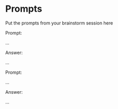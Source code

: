 # Prompts

Put the prompts from your brainstorm session here

Prompt:

...

Answer:

...

Prompt:

...

Answer:

...
